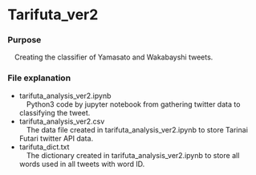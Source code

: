 # Tarifuta_ver2

### Purpose
&emsp;Creating the classifier of Yamasato and Wakabayshi tweets.

### File explanation

- tarifuta_analysis_ver2.ipynb<br>
  &emsp;Python3 code by jupyter notebook from gathering twitter data to classifying the tweet.
- tarifuta_analysis_ver2.csv<br>
  &emsp;The data file created in tarifuta_analysis_ver2.ipynb to store Tarinai Futari twitter API data.
- tarifuta_dict.txt<br>
  &emsp;The dictionary created in tarifuta_analysis_ver2.ipynb to store all words used in all tweets with word ID.
